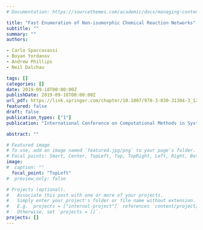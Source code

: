 ```yaml
---
# Documentation: https://sourcethemes.com/academic/docs/managing-content/

title: "Fast Enumeration of Non-isomorphic Chemical Reaction Networks"
subtitle: ""
summary: ""
authors:

- Carlo Spaccasassi
- Boyan Yordanov
- Andrew Phillips
- Neil Dalchau 

tags: []
categories: []
date: 2019-09-18T00:00:00Z
publishDate: 2019-09-18T00:00:00Z
url_pdf: https://link.springer.com/chapter/10.1007/978-3-030-31304-3_12
featured: false
draft: false
publication_types: ["1"]
publication: "International Conference on Computational Methods in Systems Biology (CMSB)"

abstract: ""

# Featured image
# To use, add an image named `featured.jpg/png` to your page's folder.
# Focal points: Smart, Center, TopLeft, Top, TopRight, Left, Right, BottomLeft, Bottom, BottomRight.
image: 
#  caption: ""
  focal_point: "TopLeft"
#  preview_only: false

# Projects (optional).
#   Associate this post with one or more of your projects.
#   Simply enter your project's folder or file name without extension.
#   E.g. `projects = ["internal-project"]` references `content/project/deep-learning/index.md`.
#   Otherwise, set `projects = []`.
projects: []
---
```


